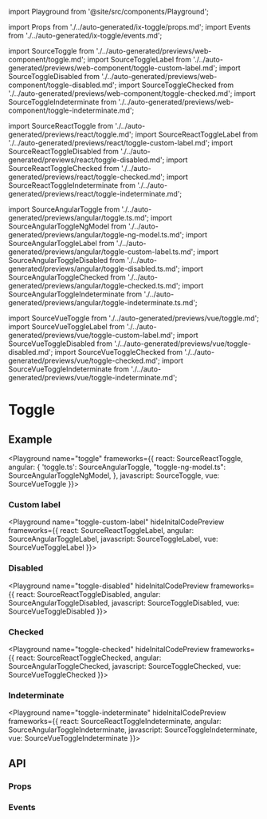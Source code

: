 import Playground from '@site/src/components/Playground';

import Props from './../auto-generated/ix-toggle/props.md';
import Events from './../auto-generated/ix-toggle/events.md';

import SourceToggle from './../auto-generated/previews/web-component/toggle.md';
import SourceToggleLabel from './../auto-generated/previews/web-component/toggle-custom-label.md';
import SourceToggleDisabled from './../auto-generated/previews/web-component/toggle-disabled.md';
import SourceToggleChecked from './../auto-generated/previews/web-component/toggle-checked.md';
import SourceToggleIndeterminate from './../auto-generated/previews/web-component/toggle-indeterminate.md';

import SourceReactToggle from './../auto-generated/previews/react/toggle.md';
import SourceReactToggleLabel from './../auto-generated/previews/react/toggle-custom-label.md';
import SourceReactToggleDisabled from './../auto-generated/previews/react/toggle-disabled.md';
import SourceReactToggleChecked from './../auto-generated/previews/react/toggle-checked.md';
import SourceReactToggleIndeterminate from './../auto-generated/previews/react/toggle-indeterminate.md';

import SourceAngularToggle from './../auto-generated/previews/angular/toggle.ts.md';
import SourceAngularToggleNgModel from './../auto-generated/previews/angular/toggle-ng-model.ts.md';
import SourceAngularToggleLabel from './../auto-generated/previews/angular/toggle-custom-label.ts.md';
import SourceAngularToggleDisabled from './../auto-generated/previews/angular/toggle-disabled.ts.md';
import SourceAngularToggleChecked from './../auto-generated/previews/angular/toggle-checked.ts.md';
import SourceAngularToggleIndeterminate from './../auto-generated/previews/angular/toggle-indeterminate.ts.md';

import SourceVueToggle from './../auto-generated/previews/vue/toggle.md';
import SourceVueToggleLabel from './../auto-generated/previews/vue/toggle-custom-label.md';
import SourceVueToggleDisabled from './../auto-generated/previews/vue/toggle-disabled.md';
import SourceVueToggleChecked from './../auto-generated/previews/vue/toggle-checked.md';
import SourceVueToggleIndeterminate from './../auto-generated/previews/vue/toggle-indeterminate.md';

# Toggle

## Example

<Playground
name="toggle"
frameworks={{
  react: SourceReactToggle,
  angular: {
    'toggle.ts': SourceAngularToggle,
    "toggle-ng-model.ts": SourceAngularToggleNgModel,
    },
  javascript: SourceToggle,
  vue: SourceVueToggle
}}></Playground>

### Custom label

<Playground
name="toggle-custom-label"
hideInitalCodePreview
frameworks={{
  react: SourceReactToggleLabel,
  angular: SourceAngularToggleLabel,
  javascript: SourceToggleLabel,
  vue: SourceVueToggleLabel
}}></Playground>

### Disabled

<Playground
name="toggle-disabled"
hideInitalCodePreview
frameworks={{
  react: SourceReactToggleDisabled,
  angular: SourceAngularToggleDisabled,
  javascript: SourceToggleDisabled,
  vue: SourceVueToggleDisabled
}}></Playground>

### Checked

<Playground
name="toggle-checked"
hideInitalCodePreview
frameworks={{
  react: SourceReactToggleChecked,
  angular: SourceAngularToggleChecked,
  javascript: SourceToggleChecked,
  vue: SourceVueToggleChecked
}}></Playground>

### Indeterminate

<Playground
name="toggle-indeterminate"
hideInitalCodePreview
frameworks={{
  react: SourceReactToggleIndeterminate,
  angular: SourceAngularToggleIndeterminate,
  javascript: SourceToggleIndeterminate,
  vue: SourceVueToggleIndeterminate
}}></Playground>

## API

### Props

<Props />

### Events

<Events />
